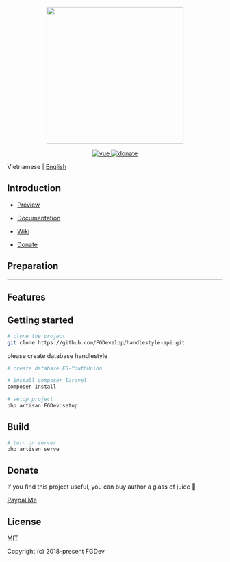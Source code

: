 <p align="center">
  <!-- Logo -->
  <img width="320" src="https://image.ibb.co/g8MGNf/FGDev-Logo.png">
</p>

<p align="center">
  <a href="https://github.com/vuejs/vue">
    <img src="https://img.shields.io/badge/vue-2.5.17-brightgreen.svg" alt="vue">
  </a>
  <a href="https://www.paypal.me/KenHoangDev">
    <img src="https://img.shields.io/badge/%24-donate-ff69b4.svg" alt="donate">
  </a>
</p>


Vietnamese | [English](./README.md)

## Introduction

- [Preview](#)

- [Documentation](#)

- [Wiki](#)

- [Donate](https://www.paypal.me/KenHoangDev)

## Preparation

---

 <p align="center">
  <!-- <img width="900" src="https://image.ibb.co/cVq48L/dashboard.png"> -->
</p>

## Features

## Getting started

```bash
# clone the project
git clone https://github.com/FGDevelop/handlestyle-api.git
```
please create database handlestyle
```bash
# create database FG-YouthUnion

# install composer laravel
composer install

# setup project
php artisan FGDev:setup
```

## Build

```bash
# turn on server
php artisan serve
```

## Donate

If you find this project useful, you can buy author a glass of juice :tropical_drink:

[Paypal Me](https://www.paypal.me/KenHoangDev)

## License

[MIT](#)

Copyright (c) 2018-present FGDev

